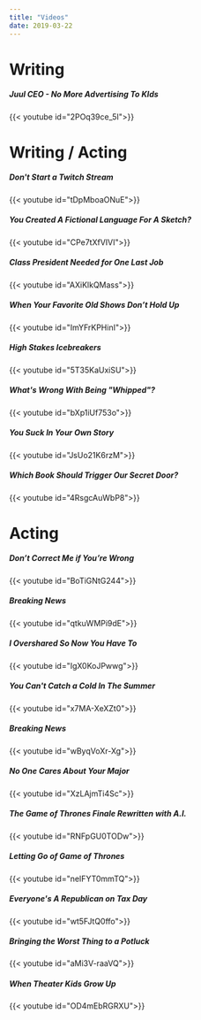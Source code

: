 ```yaml
---
title: "Videos"
date: 2019-03-22
---
```


# Writing
##### _*Juul CEO - No More Advertising To KIds*_
{{< youtube id="2POq39ce_5I">}}

# Writing / Acting
##### _*Don't Start a Twitch Stream*_
{{< youtube id="tDpMboaONuE">}}
##### _*You Created A Fictional Language For A Sketch?*_
{{< youtube id="CPe7tXfVIVI">}}
##### _*Class President Needed for One Last Job*_
{{< youtube id="AXiKlkQMass">}}
##### _*When Your Favorite Old Shows Don’t Hold Up*_
{{< youtube id="ImYFrKPHinI">}}
##### _*High Stakes Icebreakers*_
{{< youtube id="5T35KaUxiSU">}}
##### _*What's Wrong With Being "Whipped"?*_
{{< youtube id="bXp1iUf753o">}}
##### _*You Suck In Your Own Story*_
{{< youtube id="JsUo21K6rzM">}}
##### _*Which Book Should Trigger Our Secret Door?*_
{{< youtube id="4RsgcAuWbP8">}}


# Acting
##### _*Don’t Correct Me if You’re Wrong*_
{{< youtube id="BoTiGNtG244">}}
##### _*Breaking News*_
{{< youtube id="qtkuWMPi9dE">}}
##### _*I Overshared So Now You Have To*_
{{< youtube id="IgX0KoJPwwg">}}
##### _*You Can't Catch a Cold In The Summer*_
{{< youtube id="x7MA-XeXZt0">}}
##### _*Breaking News*_
{{< youtube id="wByqVoXr-Xg">}}
##### _*No One Cares About Your Major*_
{{< youtube id="XzLAjmTi4Sc">}}
##### _*The Game of Thrones Finale Rewritten with A.I.*_
{{< youtube id="RNFpGU0TODw">}}
##### _*Letting Go of Game of Thrones*_
{{< youtube id="neIFYT0mmTQ">}}
##### _*Everyone's A Republican on Tax Day*_
{{< youtube id="wt5FJtQ0ffo">}}
##### _*Bringing the Worst Thing to a Potluck*_
{{< youtube id="aMi3V-raaVQ">}}
##### _*When Theater Kids Grow Up*_
{{< youtube id="OD4mEbRGRXU">}}
